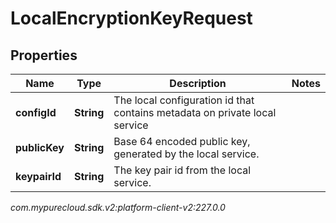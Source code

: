 # LocalEncryptionKeyRequest


## Properties

| Name | Type | Description | Notes |
| ------------ | ------------- | ------------- | ------------- |
| **configId** | **String** | The local configuration id that contains metadata on private local service |  |
| **publicKey** | **String** | Base 64 encoded public key, generated by the local service. |  |
| **keypairId** | **String** | The key pair id from the local service. |  |




_com.mypurecloud.sdk.v2:platform-client-v2:227.0.0_
